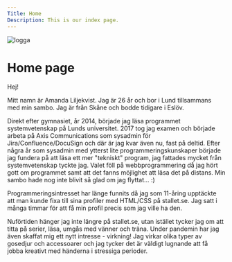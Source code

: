 ```yaml
---
Title: Home
Description: This is our index page.
---
```

![logga](%assets_url%/img/logga.png)

Home page
==========================

Hej!

Mitt namn är Amanda Liljekvist. Jag är 26 år och bor i Lund tillsammans med min sambo. Jag är från Skåne och bodde tidigare i Eslöv.

Direkt efter gymnasiet, år 2014, började jag läsa programmet systemvetenskap på Lunds universitet. 2017 tog jag examen och började arbeta på Axis Communications som sysadmin för Jira/Confluence/DocuSign och där är jag kvar även nu, fast på deltid. Efter några år som sysadmin med ytterst lite programmeringskunskaper började jag fundera på att läsa ett mer "tekniskt" program, jag fattades mycket från systemvetenskap tyckte jag. Valet föll på webbprogrammering då jag hört gott om programmet samt att det fanns möjlighet att läsa det på distans. Min sambo hade nog inte blivit så glad om jag flyttat... :)

Programmeringsintresset har länge funnits då jag som 11-åring upptäckte att man kunde fixa till sina profiler med HTML/CSS på stallet.se. Jag satt i många timmar för att få min profil precis som jag ville ha den.

Nuförtiden hänger jag inte längre på stallet.se, utan istället tycker jag om att titta på serier, läsa, umgås med vänner och träna. Under pandemin har jag även skaffat mig ett nytt intresse - virkning! Jag virkar olika typer av gosedjur och accessoarer och jag tycker det är väldigt lugnande att få jobba kreativt med händerna i stressiga perioder.

<!-- ---
Title: Report
Description: This is my report page.
Template: report
---

Report
==========================

<div class="kmom-box">
Kmom01
</div>

<div class="kmom-box">
Kmom02
</div>

<div class="kmom-box">
Kmom03
</div>

<div class="kmom-box">
Kmom04
</div>

<div class="kmom-box">
Kmom05
</div>

<div class="kmom-box">
Kmom06
</div>

<div class="kmom-box project">
Kmom10
</div> -->
